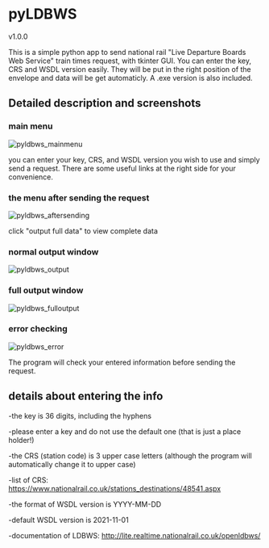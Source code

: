 # pyLDBWS
v1.0.0

This is a simple python app to send national rail "Live Departure Boards Web Service" train times request, with tkinter GUI.
You can enter the key, CRS and WSDL version easily.
They will be put in the right position of the envelope and data will be get automaticly.
A .exe version is also included.

## Detailed description and screenshots

### main menu

![pyldbws_mainmenu](https://user-images.githubusercontent.com/126190900/222441181-a3442bb8-9e21-41ce-a08a-5d1e9e7b7b86.png)

you can enter your key, CRS, and WSDL version you wish to use and simply send a request.
There are some useful links at the right side for your convenience.

### the menu after sending the request

![pyldbws_aftersending](https://user-images.githubusercontent.com/126190900/222441791-c00bb00b-8a63-45ab-b52d-5bf34b395527.png)

click "output full data" to view complete data

### normal output window

![pyldbws_output](https://user-images.githubusercontent.com/126190900/222442092-e3fb581b-87ae-4066-b211-c64fed823c77.png)


### full output window

![pyldbws_fulloutput](https://user-images.githubusercontent.com/126190900/222442178-0b381bd5-f79b-419e-880b-94fa712a9d10.png)

### error checking

![pyldbws_error](https://user-images.githubusercontent.com/126190900/222441579-a6b13bcf-199f-46aa-86fd-e0981f47ddd6.png)

The program will check your entered information before sending the request.

## details about entering the info

-the key is 36 digits, including the hyphens
  
-please enter a key and do not use the default one (that is just a place holder!)
  
-the CRS (station code) is 3 upper case letters (although the program will automatically change it to upper case)
  
-list of CRS: https://www.nationalrail.co.uk/stations_destinations/48541.aspx
  
-the format of WSDL version is YYYY-MM-DD
  
-default WSDL version is 2021-11-01
  
-documentation of LDBWS: http://lite.realtime.nationalrail.co.uk/openldbws/
